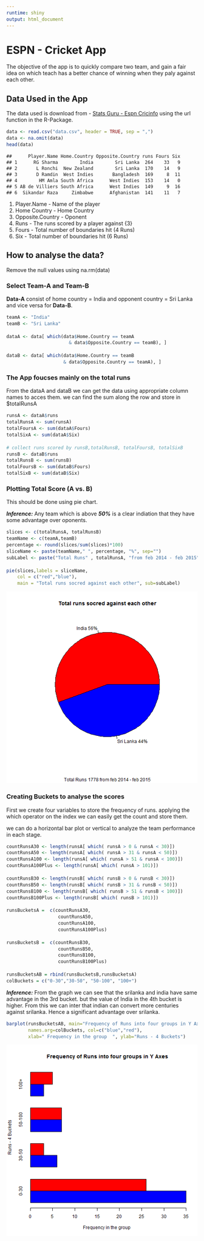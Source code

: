 ```yaml
---
runtime: shiny 
output: html_document
---
```


ESPN - Cricket App
========================================================

The objective of the app is to quickly compare two team, and gain a fair idea on which teach has a better chance of winning when they paly against each other.

Data Used in the App
-------------------------
The data used is download from - [Stats Guru - Espn Cricinfo](http://stats.espncricinfo.com/ci/engine/stats/index.html?class=2;spanmin1=21+Feb+2014;spanval1=span;template=results;type=batting;view=innings) using the url function in the R-Package. 


```r
data <- read.csv("data.csv", header = TRUE, sep = ",")
data <- na.omit(data)
head(data)
```

```
##      Player.Name Home.Country Opposite.Country runs Fours Six
## 1      RG Sharma        India        Sri Lanka  264    33   9
## 2       L Ronchi  New Zealand        Sri Lanka  170    14   9
## 3       D Ramdin  West Indies       Bangladesh  169     8  11
## 4        HM Amla South Africa      West Indies  153    14   0
## 5 AB de Villiers South Africa      West Indies  149     9  16
## 6  Sikandar Raza     Zimbabwe      Afghanistan  141    11   7
```

1. Player.Name - Name of the player
2. Home Country - Home Country
3. Opposite.Country - Oponent
4. Runs - The runs scored by a player against {3}
5. Fours - Total number of boundaries hit (4 Runs)
6. Six - Total number of boundaries hit (6 Runs)

How to analyse the data?
-------------------------
Remove the null values using na.rm(data)

### Select Team-A and Team-B 

**Data-A** consist of home country = India and opponent country = Sri Lanka and vice versa for **Data-B**. 


```r
teamA <- "India"
teamB <- "Sri Lanka"

dataA <- data[ which(data$Home.Country == teamA 
                       & data$Opposite.Country == teamB), ]

dataB <- data[ which(data$Home.Country == teamB 
                     & data$Opposite.Country == teamA), ]
```

### The App foucses mainly on the total runs 
From the dataA and dataB we can get the data using appropriate column names to acces them. we can find the sum along the row and store in $totalRunsA   


```r
runsA <- dataA$runs
totalRunsA <- sum(runsA)
totalFoursA <- sum(dataA$Fours)
totalSixA <- sum(dataA$Six)

# collect runs scored by runsB,totalRunsB, totalFoursB, totalSixB
runsB <- dataB$runs
totalRunsB <- sum(runsB)
totalFoursB <- sum(dataB$Fours)
totalSixB <- sum(dataB$Six)
```

### Plotting Total Score (A vs. B)
This should be done using pie chart.

***Inference:*** Any team which is above ***50%*** is a clear indiation that they have some advantage over oponents. 


```r
slices <- c(totalRunsA, totalRunsB)
teamName <- c(teamA,teamB)
percentage <- round(slices/sum(slices)*100)
sliceName <- paste(teamName," ", percentage, "%", sep="")
subLabel <- paste("Total Runs" , totalRunsA, "from feb 2014 - feb 2015")

pie(slices,labels = sliceName, 
    col = c("red","blue"), 
    main = "Total runs socred against each other", sub=subLabel)
```

![plot of chunk unnamed-chunk-4](figure/unnamed-chunk-4-1.png) 
### Creating Buckets to analyse the scores

First we create four variables to store the frequency of runs. applying the which operator on the index we can easily get the count and store them.

we can do a horizontal bar plot or vertical to analyze the team performance in each stage. 


```r
countRunsA30 <- length(runsA[ which( runsA > 0 & runsA < 30)])
countRunsA50 <- length(runsA[ which( runsA > 31 & runsA < 50)])
countRunsA100 <- length(runsA[ which( runsA > 51 & runsA < 100)])
countRunsA100Plus <- length(runsA[ which( runsA > 101)])

countRunsB30 <- length(runsB[ which( runsB > 0 & runsB < 30)])
countRunsB50 <- length(runsB[ which( runsB > 31 & runsB < 50)])
countRunsB100 <- length(runsB[ which( runsB > 51 & runsB < 100)])
countRunsB100Plus <- length(runsB[ which( runsB > 101)])

runsBucketsA =  c(countRunsA30, 
                   countRunsA50,
                   countRunsA100,
                   countRunsA100Plus)

runsBucketsB =  c(countRunsB30, 
                   countRunsB50,
                   countRunsB100,
                   countRunsB100Plus)

runsBucketsAB = rbind(runsBucketsB,runsBucketsA)
colBuckets = c("0-30","30-50", "50-100", "100+")
```

***Inference:*** From the graph we can see that the srilanka and india have same advantage in the 3rd bucket. but the value of India in the 4th bucket is higher. From this we can inter that indian can convert more centuries against srilanka. Hence a significant advantage over srilanka.


```r
barplot(runsBucketsAB, main="Frequency of Runs into four groups in Y Axes", beside=TRUE, horiz=TRUE,
        names.arg=colBuckets, col=c("blue","red"),
        xlab=" Frequency in the group  ", ylab="Runs - 4 Buckets")
```

![plot of chunk unnamed-chunk-6](figure/unnamed-chunk-6-1.png) 
